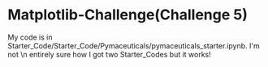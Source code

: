 # Matplotlib-Challenge(Challenge 5) 

My code is in Starter_Code/Starter_Code/Pymaceuticals/pymaceuticals_starter.ipynb. I'm not \n entirely sure how I got two Starter_Codes but it works!
